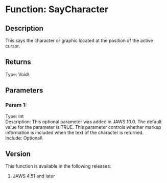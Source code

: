 # Function: SayCharacter

## Description

This says the character or graphic located at the position of the active
cursor.

## Returns

Type: Void\

## Parameters

### Param 1:

Type: Int\
Description: This optional parameter was added in JAWS 10.0. The default
value for the parameter is TRUE. This parameter controls whether markup
information is included when the text of the character is returned.\
Include: Optional\

## Version

This function is available in the following releases:

1.  JAWS 4.51 and later
